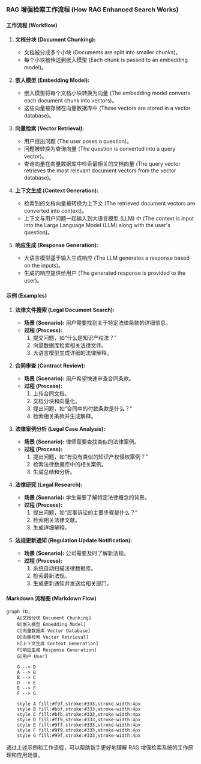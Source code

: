 ### RAG 增强检索工作流程 (How RAG Enhanced Search Works)

#### 工作流程 (Workflow)

1. **文档分块 (Document Chunking):**
    - 文档被分成多个小块 (Documents are split into smaller chunks)。
    - 每个小块被传送到嵌入模型 (Each chunk is passed to an embedding model)。

2. **嵌入模型 (Embedding Model):**
    - 嵌入模型将每个文档小块转换为向量 (The embedding model converts each document chunk into vectors)。
    - 这些向量被存储在向量数据库中 (These vectors are stored in a vector database)。

3. **向量检索 (Vector Retrieval):**
    - 用户提出问题 (The user poses a question)。
    - 问题被转换为查询向量 (The question is converted into a query vector)。
    - 查询向量在向量数据库中检索最相关的文档向量 (The query vector retrieves the most relevant document vectors from the vector database)。

4. **上下文生成 (Context Generation):**
    - 检索到的文档向量被转换为上下文 (The retrieved document vectors are converted into context)。
    - 上下文与用户问题一起输入到大语言模型 (LLM) 中 (The context is input into the Large Language Model (LLM) along with the user's question)。

5. **响应生成 (Response Generation):**
    - 大语言模型基于输入生成响应 (The LLM generates a response based on the inputs)。
    - 生成的响应提供给用户 (The generated response is provided to the user)。

#### 示例 (Examples)

1. **法律文件搜索 (Legal Document Search):**
    - **场景 (Scenario):** 用户需要找到关于特定法律条款的详细信息。
    - **过程 (Process):**
      1. 提交问题，如“什么是知识产权法？”
      2. 向量数据库检索相关法律文件。
      3. 大语言模型生成详细的法律解释。

2. **合同审查 (Contract Review):**
    - **场景 (Scenario):** 用户希望快速审查合同条款。
    - **过程 (Process):**
      1. 上传合同文档。
      2. 文档分块和向量化。
      3. 提出问题，如“合同中的付款条款是什么？”
      4. 检索相关条款并生成解释。

3. **法律案例分析 (Legal Case Analysis):**
    - **场景 (Scenario):** 律师需要查找类似的法律案例。
    - **过程 (Process):**
      1. 提出问题，如“有没有类似的知识产权侵权案例？”
      2. 检索法律数据库中的相关案例。
      3. 生成总结和分析。

4. **法律研究 (Legal Research):**
    - **场景 (Scenario):** 学生需要了解特定法律概念的背景。
    - **过程 (Process):**
      1. 提出问题，如“民事诉讼的主要步骤是什么？”
      2. 检索相关法律文献。
      3. 生成详细解释。

5. **法规更新通知 (Regulation Update Notification):**
    - **场景 (Scenario):** 公司需要及时了解新法规。
    - **过程 (Process):**
      1. 系统自动扫描法律数据库。
      2. 检索最新法规。
      3. 生成更新通知并发送给相关部门。

#### Markdown 流程图 (Markdown Flow)

```mermaid
graph TD;
    A[文档分块 Document Chunking]
    B[嵌入模型 Embedding Model]
    C[向量数据库 Vector Database]
    D[向量检索 Vector Retrieval]
    E[上下文生成 Context Generation]
    F[响应生成 Response Generation]
    G[用户 User]

    G --> D
    A --> B
    B --> C
    D --> E
    E --> F
    F --> G

    style A fill:#f9f,stroke:#333,stroke-width:4px
    style B fill:#bbf,stroke:#333,stroke-width:4px
    style C fill:#bfb,stroke:#333,stroke-width:4px
    style D fill:#ff9,stroke:#333,stroke-width:4px
    style E fill:#9ff,stroke:#333,stroke-width:4px
    style F fill:#9f9,stroke:#333,stroke-width:4px
    style G fill:#99f,stroke:#333,stroke-width:4px
```

通过上述示例和工作流程，可以帮助新手更好地理解 RAG 增强检索系统的工作原理和应用场景。
